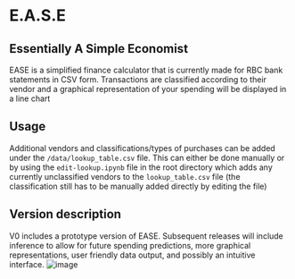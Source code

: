 # E.A.S.E
## Essentially A Simple Economist

EASE is a simplified finance calculator that is currently made for RBC bank statements in CSV form. Transactions are classified according to their vendor and a graphical representation of your spending will be displayed in a line chart

Usage
---------
Additional vendors and classifications/types of purchases can be added under the `/data/lookup_table.csv` file. This can either be done manually or by using the `edit-lookup.ipynb` file in the root directory which adds any currently unclassified vendors to the `lookup_table.csv` file (the classification still has to be manually added directly by editing the file)

Version description
----------------------------
V0 includes a prototype version of EASE. Subsequent releases will include inference to allow for future spending predictions, more graphical representations, user friendly data output, and possibly an intuitive interface.
![image](https://user-images.githubusercontent.com/52597940/127818256-adf5a564-6e4d-4883-bee1-4b344c621e2e.png)
